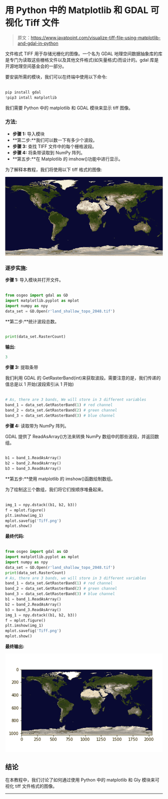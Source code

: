 # 用 Python 中的 Matplotlib 和 GDAL 可视化 Tiff 文件

> 原文：<https://www.javatpoint.com/visualize-tiff-file-using-matplotlib-and-gdal-in-python>

文件格式 TIFF 用于存储光栅化的图像。一个名为 GDAL 地理空间数据抽象库的库是专门为读取这些栅格文件以及其他文件格式(如矢量格式)而设计的。gdal 库是开源地理空间基金会的一部分。

要安装所需的模块，我们可以在终端中使用以下命令:

```py

pip install gdal
!pip3 intall matplotlib

```

我们需要 Python 中的 matplotlib 和 GDAL 模块来显示 tiff 图像。

### 方法:

*   **步骤 1:** 导入模块
*   **第二步:**我们可以数一下有多少个波段。
*   **步骤 3:** 查找 TIFF 文件中的每个栅格波段。
*   **步骤 4:** 将条带读取到 NumPy 阵列。
*   **第五步:**在 Matplotlib 的 imshow()功能中进行显示。

为了解释本教程，我们将使用以下 tiff 格式的图像:

![Visualize Tiff File using Matplotlib and GDAL in Python](img/d896d893ae8c3714c2d311cc6f664a25.png)

### 逐步实施:

**步骤 1:** 导入模块并打开文件。

```py

from osgeo import gdal as GD
import matplotlib.pyplot as mplot
import numpy as npy
data_set = GD.Open(r'land_shallow_topo_2048.tif')

```

**第二步:**统计波段总数。

```py

print(data_set.RasterCount)

```

**输出:**

```py
3

```

**步骤 3:** 提取条带

我们利用 GDAL 的 GetRasterBand(int)来获取波段。需要注意的是，我们传递的值总是以 1 开始(波段索引从 1 开始)

```py

# As, there are 3 bands, We will store in 3 different variables
band_1 = data_set.GetRasterBand(1) # red channel
band_2 = data_set.GetRasterBand(2) # green channel
band_3 = data_set.GetRasterBand(3) # blue channel

```

**步骤 4:** 读取带为 NumPy 阵列。

GDAL 提供了 ReadAsArray()方法来转换 NumPy 数组中的那些波段，并返回数组。

```py

b1 = band_1.ReadAsArray()
b2 = band_2.ReadAsArray()
b3 = band_3.ReadAsArray()

```

**第五步:**使用 matplotlib 的 imshow()函数绘制数组。

为了绘制这三个数组，我们将它们按顺序堆叠起来。

```py

img_1 = npy.dstack((b1, b2, b3))
f = mplot.figure()
plt.imshow(img_1)
mplot.savefig('Tiff.png')
mplot.show()

```

**最终代码:**

```py

from osgeo import gdal as GD
import matplotlib.pyplot as mplot
import numpy as npy
data_set = GD.Open(r'land_shallow_topo_2048.tif')
print(data_set.RasterCount)
# As, there are 3 bands, we will store in 3 different variables
band_1 = data_set.GetRasterBand(1) # red channel
band_2 = data_set.GetRasterBand(2) # green channel
band_3 = data_set.GetRasterBand(3) # blue channel
b1 = band_1.ReadAsArray()
b2 = band_2.ReadAsArray()
b3 = band_3.ReadAsArray()
img_1 = npy.dstack((b1, b2, b3))
f = mplot.figure()
plt.imshow(img_1)
mplot.savefig('Tiff.png')
mplot.show()

```

**最终输出:**

![Visualize Tiff File using Matplotlib and GDAL in Python](img/214b9b71e77611882d7d5e5cf9e3448e.png)

## 结论

在本教程中，我们讨论了如何通过使用 Python 中的 matplotlib 和 Gly 模块来可视化 tiff 文件格式的图像。

* * *